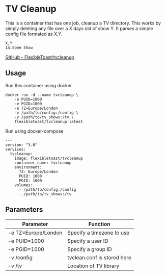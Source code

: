 # TV Cleanup

This is a container that has one job, cleanup a TV directory. This works by simply deleting any file over a X days old of show Y. It parses a simple config file formated as X,Y.

```(txt)
X,Y
14,Some Show
```

[GitHub - FlexibleToast/tvcleanup](https://github.com/FlexibleToast/tvcleanup)

## Usage

Run this container using docker

```(bash)
docker run -d --name tvcleanup \
    -e PUID=1000
    -e PGID=1000
    -e TZ=Europe/London
    -v /path/to/config:/config \
    -v /path/to/tv_shows:/tv \
    flexibletoast/tvcleanup:latest
```

Run using docker-compose

```(yaml)
---
version: "3.0"
services:
  tvcleanup:
    image: flexibletoast/tvcleanup
    container_name: tvcleanup
    environment:
      TZ: Europe/London
      PUID: 1000
      PGID: 1000
    volumes:
      - /path/to/config:/config
      - /path/to/tv_shows:/tv
```

## Parameters

| **Parameter**       | **Function**                |
| ------------------- | --------------------------- |
| -e TZ=Europe/London | Specify a timezone to use   |
| -e PUID=1000        | Specify a user ID           |
| -e PGID=1000        | Specify a group ID          |
| -v /config          | tvclean.conf is stored here |
| -v /tv              | Location of TV library      |
